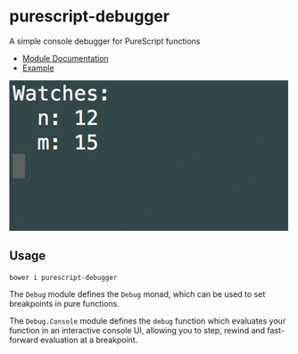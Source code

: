 # purescript-debugger

A simple console debugger for PureScript functions

- [Module Documentation](docs/)
- [Example](test/Main.purs)

![Debugger](img/debugger.gif)

## Usage

    bower i purescript-debugger
    
The `Debug` module defines the `Debug` monad, which can be used to set breakpoints in pure functions.

The `Debug.Console` module defines the `debug` function which evaluates your function in an interactive console UI, allowing you to step, rewind and fast-forward evaluation at a breakpoint.
